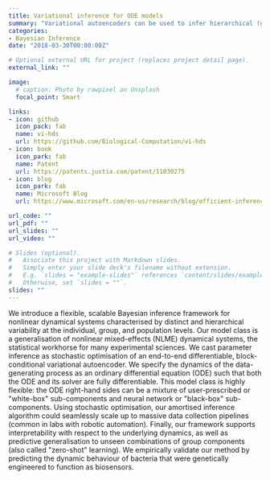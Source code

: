 ```yaml
---
title: Variational inference for ODE models
summary: "Variational autoencoders can be used to infer hierarchical (global, group-level and individual-level) parameters of  dynamical systems models (ordinary differential equations), and leverages gradient-based optimization"
categories: 
- Bayesian Inference
date: "2018-03-30T00:00:00Z"

# Optional external URL for project (replaces project detail page).
external_link: ""

image:
  # caption: Photo by rawpixel on Unsplash
  focal_point: Smart

links:
- icon: github
  icon_pack: fab
  name: vi-hds
  url: https://github.com/Biological-Computation/vi-hds
- icon: book
  icon_park: fab
  name: Patent
  url: https://patents.justia.com/patent/11030275
- icon: blog
  icon_park: fab
  name: Microsoft Blog
  url: https://www.microsoft.com/en-us/research/blog/efficient-inference-for-dynamical-models-using-variational-autoencoders/

url_code: ""
url_pdf: ""
url_slides: ""
url_video: ""

# Slides (optional).
#   Associate this project with Markdown slides.
#   Simply enter your slide deck's filename without extension.
#   E.g. `slides = "example-slides"` references `content/slides/example-slides.md`.
#   Otherwise, set `slides = ""`.
slides: ""
---
```


We introduce a flexible, scalable Bayesian inference framework for nonlinear dynamical systems characterised by distinct and hierarchical variability at the individual, group, and population levels. Our model class is a generalisation of nonlinear mixed-effects (NLME) dynamical systems, the statistical workhorse for many experimental sciences. We cast parameter inference as stochastic optimisation of an end-to-end differentiable, block-conditional variational autoencoder. We specify the dynamics of the data-generating process as an ordinary differential equation (ODE) such that both the ODE and its solver are fully differentiable. This model class is highly flexible: the ODE right-hand sides can be a mixture of user-prescribed or "white-box" sub-components and neural network or "black-box" sub-components. Using stochastic optimisation, our amortised inference algorithm could seamlessly scale up to massive data collection pipelines (common in labs with robotic automation). Finally, our framework supports interpretability with respect to the underlying dynamics, as well as predictive generalisation to unseen combinations of group components (also called "zero-shot" learning). We empirically validate our method by predicting the dynamic behaviour of bacteria that were genetically engineered to function as biosensors.
